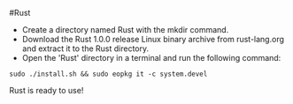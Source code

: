 #Rust
- Create a directory named Rust with the mkdir command.
- Download the Rust 1.0.0 release Linux binary archive from rust-lang.org and extract it to the Rust directory.
- Open the 'Rust' directory in a terminal and run the following command:

```
sudo ./install.sh && sudo eopkg it -c system.devel
```

Rust is ready to use!

